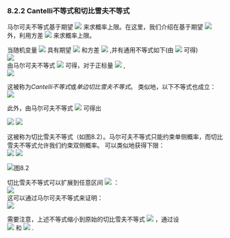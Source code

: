 ### 8.2.2 Cantelli不等式和切比雪夫不等式


马尔可夫不等式基于期望 <img src="http://latex.codecogs.com/gif.latex?E[x]" style="border:none;"> 来求概率上限。在这里，我们介绍在基于期望 <img src="http://latex.codecogs.com/gif.latex?E[x]" style="border:none;"> 外，利用方差 <img src="http://latex.codecogs.com/gif.latex?V[x]" style="border:none;"> 来求概率上限。  

当随机变量 <img src="http://latex.codecogs.com/gif.latex?x" style="border:none;"> 具有期望 <img src="http://latex.codecogs.com/gif.latex?E[x]" style="border:none;"> 和方差 <img src="http://latex.codecogs.com/gif.latex?V[x]" style="border:none;"> ,并有通用不等式如下(由 <img src="http://latex.codecogs.com/gif.latex?a\geq%20b\Rightarrow%20a^{2}\geq%20b^{2}" style="border:none;"> 可得)  
<img src="http://latex.codecogs.com/gif.latex?Pr(a\geq%20b)\leq%20Pr(a^{2}\geq%20b^{2})" style="border:none;">  
由马尔可夫不等式 <img src="http://latex.codecogs.com/gif.latex?(8.1)" style="border:none;"> 可得，对于正标量 <img src="http://latex.codecogs.com/gif.latex?\varepsilon" style="border:none;"> ,  
<img src="http://latex.codecogs.com/gif.latex?\begin{align*}Pr(x-E[x]\geq\varepsilon)&=Pr(\varepsilon(x-E[x])+V[x]\geq%20V[x]+\varepsilon^{2})\\&\leq%20Pr(\left\{\varepsilon(x-E[x])+V[x]\right\}^{2}\geq\left\{V[x]+\varepsilon^{2}\right\}^{2})\\&\leq\frac{E[\left\{\varepsilon(x-E[x])+V[x]\right\}^{2}]}{\left\{V[x]+\varepsilon^{2}\right\}^{2}}=\frac{V[x]}{V[x]+\varepsilon^{2}}.\end{align*}" style="border:none;">  

这被称为*Cantelli不等式*或*单边切比雪夫不等式*。 类似地，以下不等式也成立：  
<img src="http://latex.codecogs.com/gif.latex?Pr(x-E[x]\leq-\varepsilon)\leq\frac{V[x]}{V[x]+\varepsilon^{2}}." style="border:none;">

此外，由马尔可夫不等式 <img src="http://latex.codecogs.com/gif.latex?(8.1)" style="border:none;"> 可得出  

<img src="http://latex.codecogs.com/gif.latex?Pr(\left|x-E[x]\right|\geq\varepsilon)=Pr((x-E[x])^{2}\geq\varepsilon^{2})\leq\frac{V[x]}{\varepsilon^{2}}," style="border:none;"> <img src="http://latex.codecogs.com/gif.latex?\eqno(8.4)" style="border:none;">  

这被称为切比雪夫不等式（如图8.2）。马尔可夫不等式只能约束单侧概率，而切比雪夫不等式允许我们约束双侧概率。 可以类似地获得下限：  
<img src="http://latex.codecogs.com/gif.latex?Pr(\left|x-E[x]\right|<\varepsilon)\geq1-\frac{V[x]}{\varepsilon^{2}}." style="border:none;"> <img src="http://latex.codecogs.com/gif.latex?\eqno(8.5)" style="border:none;">

![图8.2](图8.2.png)  

切比雪夫不等式可以扩展到任意区间 <img src="http://latex.codecogs.com/gif.latex?[a,b]" style="border:none;"> ：  
<img src="http://latex.codecogs.com/gif.latex?Pr(a<x<b)\geq1-\frac{V[x]+(E(x)-\frac{a+b}{2})^{2}}{(\frac{b-a}{2})^{2}}," style="border:none;">  
这可以通过马尔可夫不等式来证明：  
<img src="http://latex.codecogs.com/gif.latex?\begin{align*}Pr((x\leq%20a)\cup(b\leq%20x))&=Pr(\left|x-\frac{a+b}{2}\right|\geq\frac{b-a}{2})\\&=Pr((x-\frac{a+b}{2})^{2}\geq(\frac{b-a}{2})^{2})\\&\leq\frac{E[(x-\frac{a+b}{2})^{2}]}{(\frac{b-a}{2})^{2}}=\frac{V[x]+(E[x]-\frac{a+b}{2})^{2}}{(\frac{b-a}{2})^{2}}.\end{align*}" style="border:none;">  

需要注意，上述不等式缩小到原始的切比雪夫不等式 <img src="http://latex.codecogs.com/gif.latex?(8.5)" style="border:none;"> ，通过设  
<img src="http://latex.codecogs.com/gif.latex?a=-\varepsilon+E[x]" style="border:none;"> 和 <img src="http://latex.codecogs.com/gif.latex?b=\varepsilon+E[x]" style="border:none;"> .
